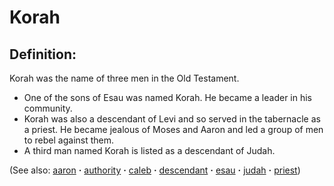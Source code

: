 # Korah #

## Definition: ##

Korah was the name of three men in the Old Testament.

* One of the sons of Esau was named Korah. He became a leader in his community.
* Korah was also a descendant of Levi and so served in the tabernacle as a priest. He became jealous of Moses and Aaron and led a group of men to rebel against them.
* A third man named Korah is listed as a descendant of Judah.

(See also: [aaron](../other/aaron.md) **·** [authority](../kt/authority.md) **·** [caleb](../other/caleb.md) **·** [descendant](../other/descendant.md) **·** [esau](../other/esau.md) **·** [judah](../other/judah.md) **·** [priest](../kt/priest.md))

